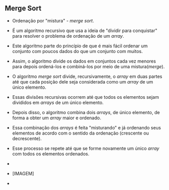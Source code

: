 ## Merge Sort

* Ordenação por "mistura" - _merge sort_.

* É um algoritmo recursivo que usa a ideia de "dividir para conquistar" para resolver o problema de ordenação de um _array_.

* Este algoritmo parte do princípio de que é mais fácil ordenar um conjunto com poucos dados do que um conjunto com muitos.

* Assim, o algoritmo divide os dados em conjuntos cada vez menores para depois ordená-los e combiná-los por meio de uma mistura(_merge_).

* O algoritmo _merge sort_ divide, recursivamente, o _array_ em duas partes até que cada posição dele seja considerada como um _array_ de um único elemento.

* Essas divisões recursivas ocorrem até que todos os elementos sejam divididos em _arrays_ de um único elemento.

* Depois disso, o algoritmo combina dois _arrays_, de único elemento, de forma a obter um _array_ maior e ordenado.

* Essa combinação dos _arrays_ é feita "misturando" e já ordenando seus elementos de acordo com o sentido da ordenação (crescente ou decrescente).

* Esse processo se repete até que se forme novamente um único _array_ com todos os elementos ordenados.

* 

* [IMAGEM]

* 